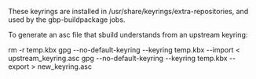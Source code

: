 These keyrings are installed in /usr/share/keyrings/extra-repositories, and used
by the gbp-buildpackage jobs.

To generate an asc file that sbuild understands from an upstream keyring:

  rm -r temp.kbx
  gpg --no-default-keyring --keyring temp.kbx --import < upstream_keyring.asc
  gpg --no-default-keyring --keyring temp.kbx --export > new_keyring.asc

